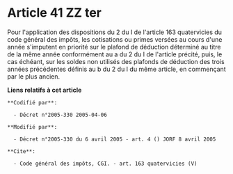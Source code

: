 # Article 41 ZZ ter

Pour l'application des dispositions du 2 du I de l'article 163 quatervicies du code général des impôts, les cotisations ou
primes versées au cours d'une année s'imputent en priorité sur le plafond de déduction déterminé au titre de la même année
conformément au a du 2 du I de l'article précité, puis, le cas échéant, sur les soldes non utilisés des plafonds de déduction
des trois années précédentes définis au b du 2 du I du même article, en commençant par le plus ancien.

**Liens relatifs à cet article**

	**Codifié par**:

	  - Décret n°2005-330 2005-04-06

	**Modifié par**:

	  - Décret n°2005-330 du 6 avril 2005 - art. 4 () JORF 8 avril 2005

	**Cite**:

	  - Code général des impôts, CGI. - art. 163 quatervicies (V)
